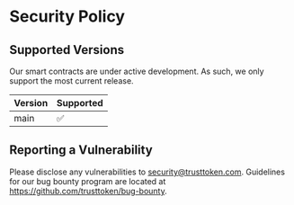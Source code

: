 # Security Policy

## Supported Versions

Our smart contracts are under active development. As such, we only support the most current release.

| Version | Supported          |
| ------- | ------------------ |
| main    | :white_check_mark: |

## Reporting a Vulnerability

Please disclose any vulnerabilities to security@trusttoken.com.
Guidelines for our bug bounty program are located at https://github.com/trusttoken/bug-bounty.
